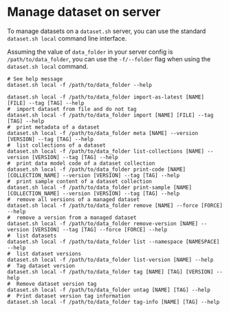 # Manage dataset on server

To manage datasets on a `dataset.sh` server, you can use the standard `dataset.sh local` command line interface.

Assuming the value of `data_folder` in your server config is `/path/to/data_folder`, you can use the `-f/--folder` flag
when using the `dataset.sh local` command.

```shell
# See help message
dataset.sh local -f /path/to/data_folder --help

dataset.sh local -f /path/to/data_folder import-as-latest [NAME] [FILE] --tag [TAG] --help
#  import dataset from file and do not tag
dataset.sh local -f /path/to/data_folder import [NAME] [FILE] --tag [TAG] --help
#  print metadata of a dataset
dataset.sh local -f /path/to/data_folder meta [NAME] --version [VERSION] --tag [TAG] --help
#  list collections of a dataset
dataset.sh local -f /path/to/data_folder list-collections [NAME] --version [VERSION] --tag [TAG] --help
#  print data model code of a dataset collection
dataset.sh local -f /path/to/data_folder print-code [NAME] [COLLECTION_NAME] --version [VERSION] --tag [TAG] --help
#  print sample content of a dataset collection
dataset.sh local -f /path/to/data_folder print-sample [NAME] [COLLECTION_NAME] --version [VERSION] --tag [TAG] --help
#  remove all versions of a managed dataset
dataset.sh local -f /path/to/data_folder remove [NAME] --force [FORCE] --help
#  remove a version from a managed dataset
dataset.sh local -f /path/to/data_folder remove-version [NAME] --version [VERSION] --tag [TAG] --force [FORCE] --help
#  list datasets
dataset.sh local -f /path/to/data_folder list --namespace [NAMESPACE] --help
#  list dataset versions
dataset.sh local -f /path/to/data_folder list-version [NAME] --help
#  Tag dataset version
dataset.sh local -f /path/to/data_folder tag [NAME] [TAG] [VERSION] --help
#  Remove dataset version tag
dataset.sh local -f /path/to/data_folder untag [NAME] [TAG] --help
#  Print dataset version tag information
dataset.sh local -f /path/to/data_folder tag-info [NAME] [TAG] --help
```